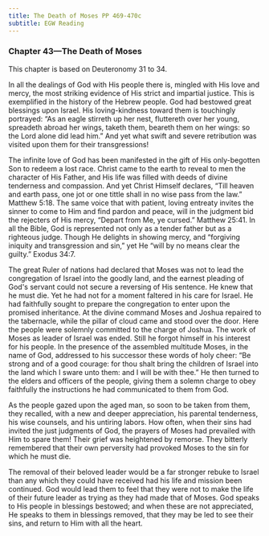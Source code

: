 ```yaml
---
title: The Death of Moses PP 469-470c
subtitle: EGW Reading
---
```


### Chapter 43—The Death of Moses

This chapter is based on Deuteronomy 31 to 34.

In all the dealings of God with His people there is, mingled with His love and mercy, the most striking evidence of His strict and impartial justice. This is exemplified in the history of the Hebrew people. God had bestowed great blessings upon Israel. His loving-kindness toward them is touchingly portrayed: “As an eagle stirreth up her nest, fluttereth over her young, spreadeth abroad her wings, taketh them, beareth them on her wings: so the Lord alone did lead him.” And yet what swift and severe retribution was visited upon them for their transgressions!

The infinite love of God has been manifested in the gift of His only-begotten Son to redeem a lost race. Christ came to the earth to reveal to men the character of His Father, and His life was filled with deeds of divine tenderness and compassion. And yet Christ Himself declares, “Till heaven and earth pass, one jot or one tittle shall in no wise pass from the law.” Matthew 5:18. The same voice that with patient, loving entreaty invites the sinner to come to Him and find pardon and peace, will in the judgment bid the rejecters of His mercy, “Depart from Me, ye cursed.” Matthew 25:41. In all the Bible, God is represented not only as a tender father but as a righteous judge. Though He delights in showing mercy, and “forgiving iniquity and transgression and sin,” yet He “will by no means clear the guilty.” Exodus 34:7.

The great Ruler of nations had declared that Moses was not to lead the congregation of Israel into the goodly land, and the earnest pleading of God's servant could not secure a reversing of His sentence. He knew that he must die. Yet he had not for a moment faltered in his care for Israel. He had faithfully sought to prepare the congregation to enter upon the promised inheritance. At the divine command Moses and Joshua repaired to the tabernacle, while the pillar of cloud came and stood over the door. Here the people were solemnly committed to the charge of Joshua. The work of Moses as leader of Israel was ended. Still he forgot himself in his interest for his people. In the presence of the assembled multitude Moses, in the name of God, addressed to his successor these words of holy cheer: “Be strong and of a good courage: for thou shalt bring the children of Israel into the land which I sware unto them: and I will be with thee.” He then turned to the elders and officers of the people, giving them a solemn charge to obey faithfully the instructions he had communicated to them from God.

As the people gazed upon the aged man, so soon to be taken from them, they recalled, with a new and deeper appreciation, his parental tenderness, his wise counsels, and his untiring labors. How often, when their sins had invited the just judgments of God, the prayers of Moses had prevailed with Him to spare them! Their grief was heightened by remorse. They bitterly remembered that their own perversity had provoked Moses to the sin for which he must die.

The removal of their beloved leader would be a far stronger rebuke to Israel than any which they could have received had his life and mission been continued. God would lead them to feel that they were not to make the life of their future leader as trying as they had made that of Moses. God speaks to His people in blessings bestowed; and when these are not appreciated, He speaks to them in blessings removed, that they may be led to see their sins, and return to Him with all the heart.